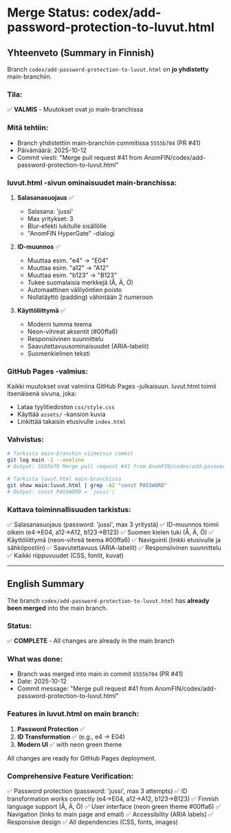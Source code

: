 # Merge Status: codex/add-password-protection-to-luvut.html

## Yhteenveto (Summary in Finnish)

Branch `codex/add-password-protection-to-luvut.html` on **jo yhdistetty** main-branchiin.

### Tila:
✅ **VALMIS** - Muutokset ovat jo main-branchissa

### Mitä tehtiin:
- Branch yhdistettiin main-branchiin commitissa `5555b704` (PR #41)
- Päivämäärä: 2025-10-12
- Commit viesti: "Merge pull request #41 from AnomFIN/codex/add-password-protection-to-luvut.html"

### luvut.html -sivun ominaisuudet main-branchissa:

1. **Salasanasuojaus** ✅
   - Salasana: 'jussi'
   - Max yritykset: 3
   - Blur-efekti lukitulle sisällölle
   - "AnomFIN HyperGate" -dialogi

2. **ID-muunnos** ✅
   - Muuttaa esim. "e4" → "E04"
   - Muuttaa esim. "a12" → "A12"
   - Muuttaa esim. "b123" → "B123"
   - Tukee suomalaisia merkkejä (Å, Ä, Ö)
   - Automaattinen välilyöntien poisto
   - Nollatäyttö (padding) vähintään 2 numeroon

3. **Käyttöliittymä** ✅
   - Moderni tumma teema
   - Neon-vihreat aksentit (#00ffa6)
   - Responsiivinen suunnittelu
   - Saavutettavuusominaisuudet (ARIA-labelit)
   - Suomenkielinen teksti

### GitHub Pages -valmius:
Kaikki muutokset ovat valmiina GitHub Pages -julkaisuun. luvut.html toimii itsenäisenä sivuna, joka:
- Lataa tyylitiedoston `css/style.css`
- Käyttää `assets/` -kansion kuvia
- Linkittää takaisin etusivulle `index.html`

### Vahvistus:
```bash
# Tarkista main-branchin viimeisin commit
git log main -1 --oneline
# Output: 5555b70 Merge pull request #41 from AnomFIN/codex/add-password-protection-to-luvut.html

# Tarkista luvut.html main-branchissa
git show main:luvut.html | grep -A2 "const PASSWORD"
# Output: const PASSWORD = 'jussi';
```

### Kattava toiminnallisuuden tarkistus:
✅ Salasanasuojaus (password: 'jussi', max 3 yritystä)
✅ ID-muunnos toimii oikein (e4→E04, a12→A12, b123→B123)
✅ Suomen kielen tuki (Å, Ä, Ö)
✅ Käyttöliittymä (neon-vihreä teema #00ffa6)
✅ Navigointi (linkki etusivulle ja sähköpostiin)
✅ Saavutettavuus (ARIA-labelit)
✅ Responsiivinen suunnittelu
✅ Kaikki riippuvuudet (CSS, fontit, kuvat)

---

## English Summary

The branch `codex/add-password-protection-to-luvut.html` has **already been merged** into the main branch.

### Status:
✅ **COMPLETE** - All changes are already in the main branch

### What was done:
- Branch was merged into main in commit `5555b704` (PR #41)
- Date: 2025-10-12
- Commit message: "Merge pull request #41 from AnomFIN/codex/add-password-protection-to-luvut.html"

### Features in luvut.html on main branch:

1. **Password Protection** ✅
2. **ID Transformation** ✅ (e.g., e4 → E04)
3. **Modern UI** ✅ with neon green theme

All changes are ready for GitHub Pages deployment.

### Comprehensive Feature Verification:
✅ Password protection (password: 'jussi', max 3 attempts)
✅ ID transformation works correctly (e4→E04, a12→A12, b123→B123)
✅ Finnish language support (Å, Ä, Ö)
✅ User interface (neon green theme #00ffa6)
✅ Navigation (links to main page and email)
✅ Accessibility (ARIA labels)
✅ Responsive design
✅ All dependencies (CSS, fonts, images)
